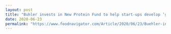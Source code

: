 ```yaml
---
layout: post
title: "Buhler invests in New Protein Fund to help start-ups develop ‘great tasting alternatives’"
date: 2020-06-23
permalink: "https://www.foodnavigator.com/Article/2020/06/23/Buehler-invests-in-New-Protein-Fund-to-help-start-ups-develop-great-tasting-alternatives"
---
```

